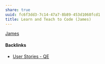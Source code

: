```yaml
---
share: true
uuid: fc6f3dd3-7c14-47a7-8b89-453d1068fcd1
title: Learn and Teach to Code (James)
---
```

[James](/dentropydaemon-wiki/Projects/Quest(ion)%20Engine/Peronas/James.md)



#### Backlinks

* [User Stories - QE](/f137b314-579f-42ab-8be5-1c72bf9ebcd9)